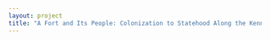 ```yaml
--- 
layout: project 
title: "A Fort and Its People: Colonization to Statehood Along the Kennebec River" 
---
```




